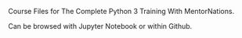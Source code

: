 Course Files for The Complete Python 3 Training With MentorNations.

Can be browsed with Jupyter Notebook or within Github.

